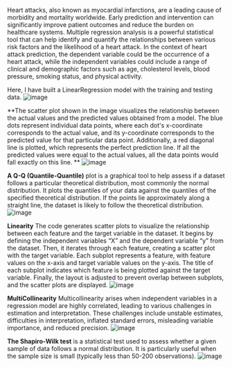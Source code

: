 Heart attacks, also known as myocardial infarctions, are a leading cause of morbidity and mortality worldwide. Early prediction and intervention can significantly improve patient outcomes and reduce the burden on healthcare systems. Multiple regression analysis is a powerful statistical tool that can help identify and quantify the relationships between various risk factors and the likelihood of a heart attack. In the context of heart attack prediction, the dependent variable could be the occurrence of a heart attack, while the independent variables could include a range of clinical and demographic factors such as age, cholesterol levels, blood pressure, smoking status, and physical activity.

Here, I have built a LinearRegression model with the training and testing data.
![image](https://github.com/vikashshakya1/Regression_Modelling_With_Python/assets/142865487/456d8101-8183-4336-b699-dab10f773fa2)

**The scatter plot shown in the image visualizes the relationship between the actual values and the predicted values obtained from a model.
The blue dots represent individual data points, where each dot's x-coordinate corresponds to the actual value, and its y-coordinate corresponds to the predicted value for that particular data point.
Additionally, a red diagonal line is plotted, which represents the perfect prediction line. If all the predicted values were equal to the actual values, all the data points would fall exactly on this line.
**
![image](https://github.com/vikashshakya1/Regression_Modelling_With_Python/assets/142865487/154264a8-239c-4825-ac78-742e116cfda7)

**A Q-Q (Quantile-Quantile)** plot is a graphical tool to help assess if a dataset follows a particular theoretical distribution, most commonly the normal distribution. It plots the quantiles of your data against the quantiles of the specified theoretical distribution. If the points lie approximately along a straight line, the dataset is likely to follow the theoretical distribution.
![image](https://github.com/vikashshakya1/Regression_Modelling_With_Python/assets/142865487/dfe6f131-212e-44d0-b023-b2c719a5bfc1)

**Linearity**
The code generates scatter plots to visualize the relationship between each feature and the target variable in the dataset. It begins by defining the independent variables “X” and the dependent variable “y” from the dataset. Then, it iterates through each feature, creating a scatter plot with the target variable. Each subplot represents a feature, with feature values on the x-axis and target variable values on the y-axis. The title of each subplot indicates which feature is being plotted against the target variable. Finally, the layout is adjusted to prevent overlap between subplots, and the scatter plots are displayed.
![image](https://github.com/vikashshakya1/Regression_Modelling_With_Python/assets/142865487/e93723b4-e827-4f82-8a3f-357112f32753)

**MultiCollinearity**
Multicollinearity arises when independent variables in a regression model are highly correlated, leading to various challenges in estimation and interpretation. These challenges include unstable estimates, difficulties in interpretation, inflated standard errors, misleading variable importance, and reduced precision.
![image](https://github.com/vikashshakya1/Regression_Modelling_With_Python/assets/142865487/eb632f94-1395-4a59-aef3-1159a2781817)


**The Shapiro-Wilk test** is a statistical test used to assess whether a given sample of data follows a normal distribution. It is particularly useful when the sample size is small (typically less than 50-200 observations).
![image](https://github.com/vikashshakya1/Regression_Modelling_With_Python/assets/142865487/17fb0018-29b5-45ad-8b3a-75c45512b3e9)



